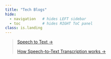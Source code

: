 ```yaml
---
title: "Tech Blogs"
hide:
  - navigation   # hides LEFT sidebar
  - toc          # hides RIGHT ToC panel
class: is.landing
---
```


> [Speech to Text →](./speech-to-text-1.md/)
>
> [How Speech-to-Text Transcription works →](./speech-to-text-2.md/)
